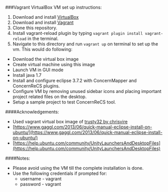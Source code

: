 ﻿###Vagrant VirtualBox VM set up instructions:

1. Download and install [VirtualBox](https://www.virtualbox.org/)
2. Download and install [Vagrant](http://www.vagrantup.com/)
3. Clone this repository.
4. Install vagrant-reload plugin by typing `vagrant plugin install vagrant-reload` in the terminal.
5. Navigate to this directory and run `vagrant up` on terminal to set up the vm. This would do following:
  * Download the virtual box image
  * Create virtual machine using this image
  * Launch VM in GUI mode
  * Install java 1.7 
  * Install and configure eclipse 3.7.2 with ConcernMapper and ConcernReCS plugins.
  * Configure VM by removing unused sidebar icons and placing important project related files on the desktop.
  * Setup a sample project to test ConcernReCS tool.

####Acknowledgements:
  * Used vagrant virtual box image of [trusty32 by chrisvire](https://vagrantcloud.com/chrisvire/boxes/trusty32)
  * [https://www.gaggl.com/2013/06/quick-manual-eclipse-install-on-ubuntu/](https://www.gaggl.com/2013/06/quick-manual-eclipse-install-on-ubuntu/)
  * [https://help.ubuntu.com/community/UnityLaunchersAndDesktopFiles](https://help.ubuntu.com/community/UnityLaunchersAndDesktopFiles)

####Notes:
  * Please avoid using the VM till the complete installation is done.
  * Use the following credentials if prompted for:
    * username - vagrant
    * password - vagrant